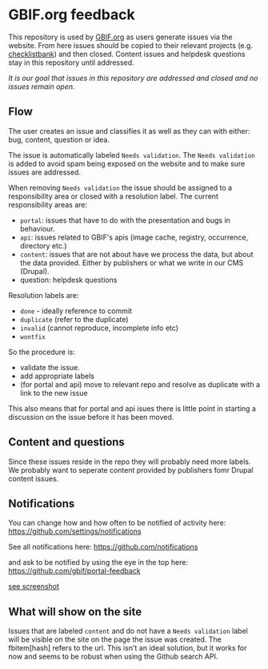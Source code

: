 # GBIF.org feedback
This repository is used by [GBIF.org](http://gbif.org) as users generate issues via the website.
From here issues should be copied to their relevant projects (e.g. [checklistbank](https://github.com/gbif/checklistbank)) and then closed.
Content issues and helpdesk questions stay in this repository until addressed.

_It is our goal that issues in this repository are addressed and closed and no issues remain open._

## Flow

The user creates an issue and classifies it as well as they can with either: bug, content, question or idea.

The issue is automatically labeled `Needs validation`. The `Needs validation` is added to avoid spam being exposed on the website and to make sure issues are addressed.

When removing `Needs validation` the issue should be assigned to a responsibility area or closed with a resolution label.
The current responsibility areas are:

* `portal`: issues that have to do with the presentation and bugs in behaviour.
* `api`: issues related to GBIF's apis (image cache, registry, occurrence, directory etc.)
* `content`: issues that are not about have we process the data, but about the data provided. Either by publishers or what we write in our CMS (Drupal).
* question: helpdesk questions

Resolution labels are:

* `done` - ideally reference to commit
* `duplicate` (refer to the duplicate)
* `invalid` (cannot reproduce, incomplete info etc)
* `wontfix`

So the procedure is:

* validate the issue.
* add appropriate labels
* (for portal and api) move to relevant repo and resolve as duplicate with a link to the new issue

This also means that for portal and api isues there is little point in starting a discussion on the issue before it has been moved.

## Content and questions
Since these issues reside in the repo they will probably need more labels. We probably want to seperate content provided by publishers fomr Drupal content issues.

## Notifications
You can change how and how often to be notified of activity here:
https://github.com/settings/notifications

See all notifications here:
https://github.com/notifications

and ask to be notified by using the eye in the top here:
https://github.com/gbif/portal-feedback

[see screenshot](https://gbif.box.com/s/wn685mdaxul687qo9d7x8gh4oiz4f78u)

## What will show on the site
Issues that are labeled `content` and do not have a `Needs validation` label will be visible on the site on the page the issue was created.
The fbitem[hash] refers to the url. 
This isn't an ideal solution, but it works for now and seems to be robust when using the Github search API.
